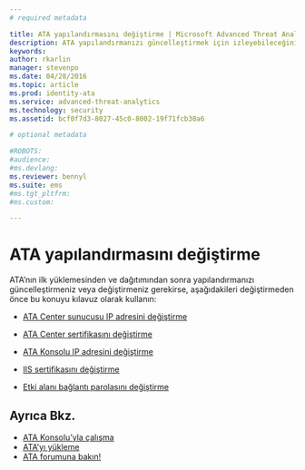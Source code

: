 ```yaml
---
# required metadata

title: ATA yapılandırmasını değiştirme | Microsoft Advanced Threat Analytics
description: ATA yapılandırmanızı güncelleştirmek için izleyebileceğiniz yolların listesini sağlar.
keywords:
author: rkarlin
manager: stevenpo
ms.date: 04/28/2016
ms.topic: article
ms.prod: identity-ata
ms.service: advanced-threat-analytics
ms.technology: security
ms.assetid: bcf0f7d3-8027-45c0-8002-19f71fcb30a6

# optional metadata

#ROBOTS:
#audience:
#ms.devlang:
ms.reviewer: bennyl
ms.suite: ems
#ms.tgt_pltfrm:
#ms.custom:

---
```


# ATA yapılandırmasını değiştirme

ATA’nın ilk yüklemesinden ve dağıtımından sonra yapılandırmanızı güncelleştirmeniz veya değiştirmeniz gerekirse, aşağıdakileri değiştirmeden önce bu konuyu kılavuz olarak kullanın:

-   [ATA Center sunucusu IP adresini değiştirme](modifying-ata-config-centerip.md)

-   [ATA Center sertifikasını değiştirme](modifying-ata-config-centercert.md)

-   [ATA Konsolu IP adresini değiştirme](modifying-ata-config-consoleip.md)

-   [IIS sertifikasını değiştirme](modifying-ata-config-iiscert.md)

-   [Etki alanı bağlantı parolasını değiştirme](modifying-ata-config-dcpassword.md)

## Ayrıca Bkz.
- [ATA Konsolu’yla çalışma](working-with-ata-console.md)
- [ATA’yı yükleme](install-ata.md)
- [ATA forumuna bakın!](https://social.technet.microsoft.com/Forums/security/en-US/home?forum=mata)


<!--HONumber=May16_HO1-->


